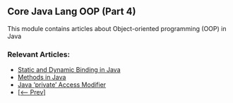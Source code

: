 ## Core Java Lang OOP (Part 4)

This module contains articles about Object-oriented programming (OOP) in Java

### Relevant Articles: 
- [Static and Dynamic Binding in Java](https://www.baeldung.com/java-static-dynamic-binding)
- [Methods in Java](https://www.baeldung.com/java-methods)
- [Java ‘private’ Access Modifier](https://www.baeldung.com/java-private-keyword)
- [[<-- Prev]](/core-java-modules/core-java-lang-oop-3)
